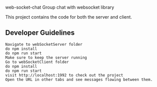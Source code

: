 web-socket-chat
Group chat with websocket library

This project contains the code for both the server and client.

Developer Guidelines
--------------------
    Navigate to webSocketServer folder
    do npm install
    do npm run start
    Make sure to keep the server running
    Go to webSocketClient folder
    do npm install
    do npm run start
    visit http://localhost:1992 to check out the project
    Open the URL in other tabs and see messages flowing between them.